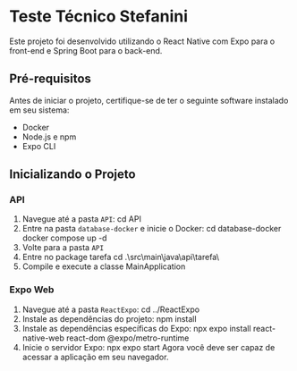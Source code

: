 # Teste Técnico Stefanini

Este projeto foi desenvolvido utilizando o React Native com Expo para o front-end e Spring Boot para o back-end.

## Pré-requisitos

Antes de iniciar o projeto, certifique-se de ter o seguinte software instalado em seu sistema:

- Docker
- Node.js e npm
- Expo CLI

## Inicializando o Projeto

### API

1. Navegue até a pasta `API`:
cd API
2. Entre na pasta `database-docker` e inicie o Docker:
cd database-docker docker compose up -d
3. Volte para a pasta `API`
4. Entre no package tarefa
cd .\src\main\java\api\tarefa\
5. Compile e execute a classe MainApplication
### Expo Web

1. Navegue até a pasta `ReactExpo`:
cd ../ReactExpo
2. Instale as dependências do projeto:
npm install
3. Instale as dependências específicas do Expo:
npx expo install react-native-web react-dom @expo/metro-runtime
4. Inicie o servidor Expo:
npx expo start
Agora você deve ser capaz de acessar a aplicação em seu navegador.


